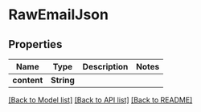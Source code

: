 # RawEmailJson

## Properties

Name | Type | Description | Notes
------------ | ------------- | ------------- | -------------
**content** | **String** |  | 

[[Back to Model list]](../README.md#documentation-for-models) [[Back to API list]](../README.md#documentation-for-api-endpoints) [[Back to README]](../README.md)



